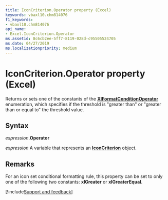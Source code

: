 ```yaml
---
title: IconCriterion.Operator property (Excel)
keywords: vbaxl10.chm814076
f1_keywords:
- vbaxl10.chm814076
api_name:
- Excel.IconCriterion.Operator
ms.assetid: 8c6cb2ee-5ff7-8119-028d-c95505524705
ms.date: 04/27/2019
ms.localizationpriority: medium
---
```



# IconCriterion.Operator property (Excel)

Returns or sets one of the constants of the **[XlFormatConditionOperator](Excel.XlFormatConditionOperator.md)** enumeration, which specifies if the threshold is "greater than" or "greater than or equal to" the threshold value.


## Syntax

_expression_.**Operator**

_expression_ A variable that represents an **[IconCriterion](Excel.IconCriterion.md)** object.


## Remarks

For an icon set conditional formatting rule, this property can be set to only one of the following two constants: **xlGreater** or **xlGreaterEqual**.




[!include[Support and feedback](~/includes/feedback-boilerplate.md)]